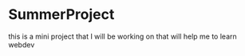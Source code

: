 # SummerProject
this is a mini project that I will be working on that will help me to learn webdev 
